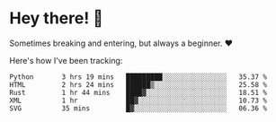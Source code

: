 # Hey there! 👋
Sometimes breaking and entering, but always a beginner. ❤️

Here's how I've been tracking:
<!--START_SECTION:waka-->

```text
Python       3 hrs 19 mins   █████████░░░░░░░░░░░░░░░░   35.37 %
HTML         2 hrs 24 mins   ██████▒░░░░░░░░░░░░░░░░░░   25.58 %
Rust         1 hr 44 mins    ████▓░░░░░░░░░░░░░░░░░░░░   18.51 %
XML          1 hr            ██▓░░░░░░░░░░░░░░░░░░░░░░   10.73 %
SVG          35 mins         █▓░░░░░░░░░░░░░░░░░░░░░░░   06.36 %
```

<!--END_SECTION:waka-->
